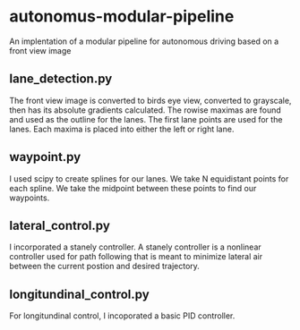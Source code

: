 # autonomus-modular-pipeline

An implentation of a modular pipeline for autonomous driving based on a front view image

## lane_detection.py

The front view image is converted to birds eye view, converted to grayscale, then has its absolute gradients calculated. The rowise maximas are found and used as the outline for the lanes. The first lane points are used for the lanes. Each maxima is placed into either the left or right lane. 

## waypoint.py

I used scipy to create splines for our lanes. We take N equidistant points for each spline. We take the midpoint between these points to find our waypoints. 

## lateral_control.py

I incorporated a stanely controller. A stanely controller is a nonlinear controller used for path following that is meant to minimize lateral air between the current postion and desired trajectory. 

## longitundinal_control.py

For longitundinal control, I incoporated a basic PID controller. 